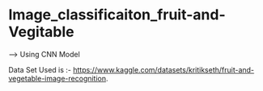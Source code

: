 # Image_classificaiton_fruit-and-Vegitable
--> Using CNN Model

Data Set Used is :-  https://www.kaggle.com/datasets/kritikseth/fruit-and-vegetable-image-recognition.

